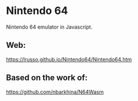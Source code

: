 # Nintendo 64

Nintendo 64 emulator in Javascript.


## Web:

https://lrusso.github.io/Nintendo64/Nintendo64.htm

## Based on the work of:

https://github.com/nbarkhina/N64Wasm
